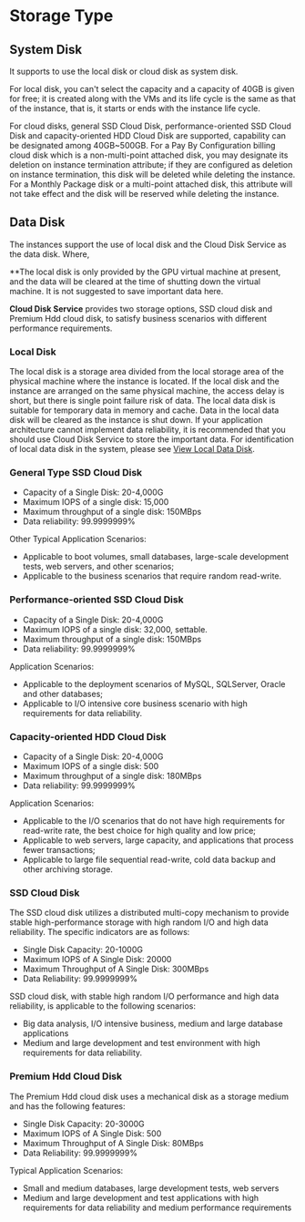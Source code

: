 # Storage Type

## System Disk

It supports to use the local disk or cloud disk as system disk.

For local disk, you can't select the capacity and a capacity of 40GB is given for free; it is created along with the VMs and its life cycle is the same as that of the instance, that is, it starts or ends with the instance life cycle.

For cloud disks, general SSD Cloud Disk, performance-oriented SSD Cloud Disk and capacity-oriented HDD Cloud Disk are supported, capability can be designated among 40GB~500GB. For a Pay By Configuration billing cloud disk which is a non-multi-point attached disk, you may designate its deletion on instance termination attribute; if they are configured as deletion on instance termination, this disk will be deleted while deleting the instance. For a Monthly Package disk or a multi-point attached disk, this attribute will not take effect and the disk will be reserved while deleting the instance.

## Data Disk

The instances support the use of local disk and the Cloud Disk Service as the data disk. Where,

**The local disk is only provided by the GPU virtual machine at present, and the data will be cleared at the time of shutting down the virtual machine. It is not suggested to save important data here.

**Cloud Disk Service** provides two storage options, SSD cloud disk and Premium Hdd cloud disk, to satisfy business scenarios with different performance requirements.

### Local Disk
The local disk is a storage area divided from the local storage area of the physical machine where the instance is located. If the local disk and the instance are arranged on the same physical machine, the access delay is short, but there is single point failure risk of data. The local data disk is suitable for temporary data in memory and cache. Data in the local data disk will be cleared as the instance is shut down. If your application architecture cannot implement data reliability, it is recommended that you should use Cloud Disk Service to store the important data. For identification of local data disk in the system, please see [View Local Data Disk](https://docs.jdcloud.com/en/virtual-machines/identify-local-data-disk).
### General Type SSD Cloud Disk

* Capacity of a Single Disk: 20-4,000G
* Maximum IOPS of a single disk: 15,000
* Maximum throughput of a single disk: 150MBps
* Data reliability: 99.9999999%

Other Typical Application Scenarios:

* Applicable to boot volumes, small databases, large-scale development tests, web servers, and other scenarios;
* Applicable to the business scenarios that require random read-write.

### Performance-oriented SSD Cloud Disk

* Capacity of a Single Disk: 20-4,000G
* Maximum IOPS of a single disk: 32,000, settable.
* Maximum throughput of a single disk: 150MBps
* Data reliability: 99.9999999%

Application Scenarios:

* Applicable to the deployment scenarios of MySQL, SQLServer, Oracle and other databases;
* Applicable to I/O intensive core business scenario with high requirements for data reliability.

### Capacity-oriented HDD Cloud Disk

* Capacity of a Single Disk: 20-4,000G
* Maximum IOPS of a single disk: 500
* Maximum throughput of a single disk: 180MBps
* Data reliability: 99.9999999%

Application Scenarios:

* Applicable to the I/O scenarios that do not have high requirements for read-write rate, the best choice for high quality and low price;
* Applicable to web servers, large capacity, and applications that process fewer transactions;
* Applicable to large file sequential read-write, cold data backup and other archiving storage.


### SSD Cloud Disk
The SSD cloud disk utilizes a distributed multi-copy mechanism to provide stable high-performance storage with high random I/O and high data reliability. The specific indicators are as follows:

* Single Disk Capacity: 20-1000G
* Maximum IOPS of A Single Disk: 20000
* Maximum Throughput of A Single Disk: 300MBps
* Data Reliability: 99.9999999%

SSD cloud disk, with stable high random I/O performance and high data reliability, is applicable to the following scenarios:
	
* Big data analysis, I/O intensive business, medium and large database applications
* Medium and large development and test environment with high requirements for data reliability.

### Premium Hdd Cloud Disk
The Premium Hdd cloud disk uses a mechanical disk as a storage medium and has the following features:

* Single Disk Capacity: 20-3000G
* Maximum IOPS of A Single Disk: 500
* Maximum Throughput of A Single Disk: 80MBps
* Data Reliability: 99.9999999%

Typical Application Scenarios:

* Small and medium databases, large development tests, web servers
* Medium and large development and test applications with high requirements for data reliability and medium performance requirements

